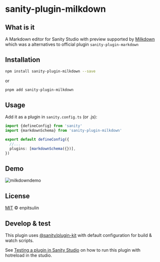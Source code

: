 # sanity-plugin-milkdown

## What is it

A Markdown editor for Sanity Studio with preview supported by [Milkdown](https://github.com/Saul-Mirone/milkdown) which was a alternatives to official plugin `sanity-plugin-markdown`

## Installation

```sh
npm install sanity-plugin-milkdown --save
```

or

```sh
pnpm add sanity-plugin-milkdown
```

## Usage

Add it as a plugin in `sanity.config.ts` (or .js):

```ts
import {defineConfig} from 'sanity'
import {markdownSchema} from 'sanity-plugin-milkdown'

export default defineConfig({
  //...
  plugins: [markdownSchema({})],
})
```

## Demo

![milkdowndemo](https://user-images.githubusercontent.com/29378026/210738213-634e2c1f-5fcc-4717-95f1-adb23925e56a.gif)

## License

[MIT](LICENSE) © enpitsulin

## Develop & test

This plugin uses [@sanity/plugin-kit](https://github.com/sanity-io/plugin-kit)
with default configuration for build & watch scripts.

See [Testing a plugin in Sanity Studio](https://github.com/sanity-io/plugin-kit#testing-a-plugin-in-sanity-studio)
on how to run this plugin with hotreload in the studio.
